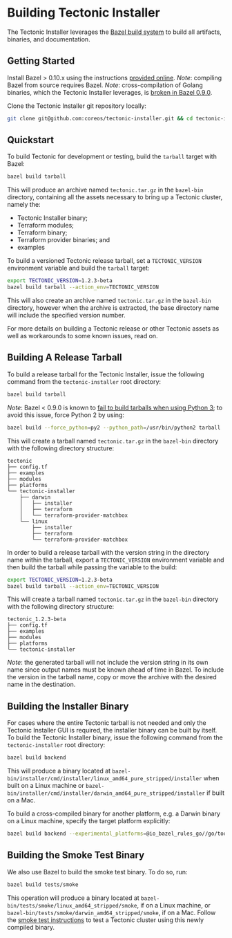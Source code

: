 # Building Tectonic Installer

The Tectonic Installer leverages the [Bazel build system](https://bazel.build/) to build all artifacts, binaries, and documentation.

## Getting Started

Install Bazel > 0.10.x using the instructions [provided online](https://docs.bazel.build/versions/master/install.html).
*Note*: compiling Bazel from source requires Bazel.
*Note*: cross-compilation of Golang binaries, which the Tectonic Installer leverages, is [broken in Bazel 0.9.0](https://github.com/bazelbuild/rules_go/issues/1161).

Clone the Tectonic Installer git repository locally:

```sh
git clone git@github.com:coreos/tectonic-installer.git && cd tectonic-installer
```

## Quickstart

To build Tectonic for development or testing, build the `tarball` target with Bazel:

```sh
bazel build tarball
```

This will produce an archive named `tectonic.tar.gz` in the `bazel-bin` directory, containing all the assets necessary to bring up a Tectonic cluster, namely the:

* Tectonic Installer binary;
* Terraform modules;
* Terraform binary;
* Terraform provider binaries; and
* examples

To build a versioned Tectonic release tarball, set a `TECTONIC_VERSION` environment variable and build the `tarball` target:

```sh
export TECTONIC_VERSION=1.2.3-beta
bazel build tarball --action_env=TECTONIC_VERSION
```

This will also create an archive named `tectonic.tar.gz` in the `bazel-bin` directory, however when the archive is extracted, the base directory name will include the specified version number.

For more details on building a Tectonic release or other Tectonic assets as well as workarounds to some known issues, read on.

## Building A Release Tarball

To build a release tarball for the Tectonic Installer, issue the following command from the `tectonic-installer` root directory:

```sh
bazel build tarball
```

*Note*: Bazel < 0.9.0 is known to [fail to build tarballs when using Python 3](https://github.com/bazelbuild/bazel/issues/3816); to avoid this issue, force Python 2 by using:

```sh
bazel build --force_python=py2 --python_path=/usr/bin/python2 tarball
```

This will create a tarball named `tectonic.tar.gz` in the `bazel-bin` directory with the following directory structure:

```
tectonic
├── config.tf
├── examples
├── modules
├── platforms
└── tectonic-installer
    ├── darwin
    │   ├── installer
    │   ├── terraform
    │   └── terraform-provider-matchbox
    └── linux
        ├── installer
        ├── terraform
        └── terraform-provider-matchbox
```

In order to build a release tarball with the version string in the directory name within the tarball, export a `TECTONIC_VERSION` environment variable and then build the tarball while passing the variable to the build:

```sh
export TECTONIC_VERSION=1.2.3-beta
bazel build tarball --action_env=TECTONIC_VERSION
```

This will create a tarball named `tectonic.tar.gz` in the `bazel-bin` directory with the following directory structure:

```
tectonic_1.2.3-beta
├── config.tf
├── examples
├── modules
├── platforms
└── tectonic-installer
```

*Note*: the generated tarball will not include the version string in its own name since output names must be known ahead of time in Bazel. To include the version in the tarball name, copy or move the archive with the desired name in the destination.

## Building the Installer Binary

For cases where the entire Tectonic tarball is not needed and only the Tectonic Installer GUI is required, the installer binary can be built by itself.
To build the Tectonic Installer binary, issue the following command from the `tectonic-installer` root directory:

```sh
bazel build backend
```

This will produce a binary located at `bazel-bin/installer/cmd/installer/linux_amd64_pure_stripped/installer` when built on a Linux machine or `bazel-bin/installer/cmd/installer/darwin_amd64_pure_stripped/installer` if built on a Mac.

To build a cross-compiled binary for another platform, e.g. a Darwin binary on a Linux machine, specify the target platform explicitly:

```sh
bazel build backend --experimental_platforms=@io_bazel_rules_go//go/toolchain:darwin_amd64
```

## Building the Smoke Test Binary

We also use Bazel to build the smoke test binary. To do so, run:

```sh
bazel build tests/smoke
```

This operation will produce a binary located at `bazel-bin/tests/smoke/linux_amd64_stripped/smoke`, if on a Linux machine, or `bazel-bin/tests/smoke/darwin_amd64_stripped/smoke`, if on a Mac.
Follow the [smoke test instructions][smoke-test] to test a Tectonic cluster using this newly compiled binary.

[smoke-test]: ../../tests/smoke/README.md
